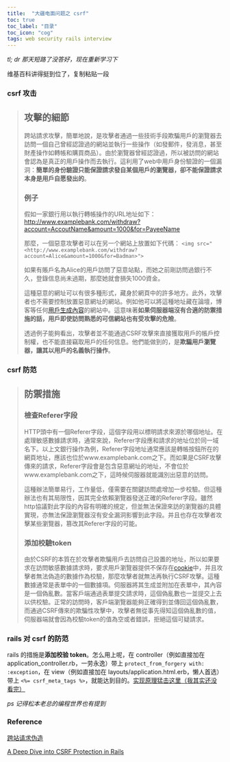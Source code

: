 ```yaml
---
title:  "大疆电面问题之 csrf"
toc: true
toc_label: "目录"
toc_icon: "cog"
tags: web security rails interview
---
```


*tl; dr 那天短路了没答好，现在重新学习下*

维基百科讲得挺到位了，复制粘贴一段

### csrf 攻击

> ## 攻擊的細節
>
> 跨站請求攻擊，簡單地說，是攻擊者通過一些技術手段欺騙用戶的瀏覽器去訪問一個自己曾經認證過的網站並執行一些操作（如發郵件，發消息，甚至財產操作如轉帳和購買商品）。由於瀏覽器曾經認證過，所以被訪問的網站會認為是真正的用戶操作而去執行。這利用了web中用戶身份驗證的一個漏洞：**簡單的身份驗證只能保證請求發自某個用戶的瀏覽器，卻不能保證請求本身是用戶自愿發出的**。
>
> ### 例子
>
> 假如一家銀行用以執行轉帳操作的URL地址如下： <http://www.examplebank.com/withdraw?account=AccoutName&amount=1000&for=PayeeName>
>
> 那麼，一個惡意攻擊者可以在另一个網站上放置如下代碼： `<img src="<http://www.examplebank.com/withdraw?account=Alice&amount=1000&for=Badman>">`
>
> 如果有賬戶名為Alice的用戶訪問了惡意站點，而她之前剛訪問過銀行不久，登錄信息尚未過期，那麼她就會損失1000資金。
>
> 這種惡意的網址可以有很多種形式，藏身於網頁中的許多地方。此外，攻擊者也不需要控制放置惡意網址的網站。例如他可以將這種地址藏在論壇，博客等任何[用戶生成內容](https://www.wikiwand.com/zh/%E7%94%A8%E6%88%B6%E7%94%9F%E6%88%90%E5%85%A7%E5%AE%B9)的網站中。這意味著**如果伺服器端沒有合適的防禦措施的話，用戶即使訪問熟悉的可信網站也有受攻擊的危險**。
>
> 透過例子能夠看出，攻擊者並不能通過CSRF攻擊來直接獲取用戶的帳戶控制權，也不能直接竊取用戶的任何信息。他們能做到的，是**欺騙用戶瀏覽器，讓其以用戶的名義執行操作**。

### csrf 防范

> ## 防禦措施
>
> ### 檢查Referer字段
>
> HTTP頭中有一個Referer字段，這個字段用以標明請求來源於哪個地址。在處理敏感數據請求時，通常來說，Referer字段應和請求的地址位於同一域名下。以上文銀行操作為例，Referer字段地址通常應該是轉帳按鈕所在的網頁地址，應該也位於www.examplebank.com之下。而如果是CSRF攻擊傳來的請求，Referer字段會是包含惡意網址的地址，不會位於www.examplebank.com之下，這時候伺服器就能識別出惡意的訪問。
>
> 這種辦法簡單易行，工作量低，僅需要在關鍵訪問處增加一步校驗。但這種辦法也有其局限性，因其完全依賴瀏覽器發送正確的Referer字段。雖然http協議對此字段的內容有明確的規定，但並無法保證來訪的瀏覽器的具體實現，亦無法保證瀏覽器沒有安全漏洞影響到此字段。并且也存在攻擊者攻擊某些瀏覽器，篡改其Referer字段的可能。
>
> ### 添加校驗token
>
> 由於CSRF的本質在於攻擊者欺騙用戶去訪問自己設置的地址，所以如果要求在訪問敏感數據請求時，要求用戶瀏覽器提供不保存在[cookie](https://www.wikiwand.com/zh/Cookie)中，并且攻擊者無法偽造的數據作為校驗，那麼攻擊者就無法再執行CSRF攻擊。這種數據通常是表單中的一個數據項。伺服器將其生成並附加在表單中，其內容是一個偽亂數。當客戶端通過表單提交請求時，這個偽亂數也一並提交上去以供校驗。正常的訪問時，客戶端瀏覽器能夠正確得到並傳回這個偽亂數，而通過CSRF傳來的欺騙性攻擊中，攻擊者無從事先得知這個偽亂數的值，伺服器端就會因為校驗token的值為空或者錯誤，拒絕這個可疑請求。

### rails 对 csrf 的防范

rails 的措施是**添加校验 token**。怎么用上呢，在 controller（例如直接加在 application_controller.rb，一劳永逸）带上 `protect_from_forgery with: :exception`，在 view（例如直接加在 layouts/application.html.erb，懒人首选）带上 `<%= csrf_meta_tags %>`，就能达到目的。[实现原理猛击这里（我其实还没看完）](https://medium.com/rubyinside/a-deep-dive-into-csrf-protection-in-rails-19fa0a42c0ef)

*ps 记得松本老总的编程世界也有提到*

### Reference

[跨站请求伪造](https://www.wikiwand.com/zh/%E8%B7%A8%E7%AB%99%E8%AF%B7%E6%B1%82%E4%BC%AA%E9%80%A0)

[A Deep Dive into CSRF Protection in Rails](https://medium.com/rubyinside/a-deep-dive-into-csrf-protection-in-rails-19fa0a42c0ef)
